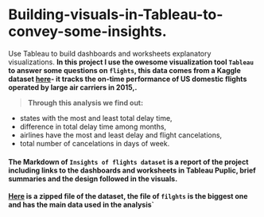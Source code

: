 # Building-visuals-in-Tableau-to-convey-some-insights.
Use Tableau to build dashboards and worksheets explanatory visualizations.
**In this project I use the owesome visualization tool `Tableau` to answer some questions on `flights`, this data comes from a Kaggle dataset [here](https://www.kaggle.com/usdot/flight-delays/data)- it tracks the on-time performance of US domestic flights operated by large air carriers in 2015,.**
> **Through this analysis we find out:**
- states with the most and least total delay time,
- difference in total delay time among months,
- airlines have the most and least delay and flight cancelations,
- total number of cancelations in days of week.
#### The Markdown of `Insights of flights dataset` is a report of the project including links to the dashboards and worksheets in Tableau Puplic, brief summaries and the design followed in the visuals.

**[Here](https://video.udacity-data.com/topher/2017/December/5a3b1fad_flight-delays/flight-delays.zip) is a zipped file of the dataset, the file of `filghts` is the biggest one and has the main data used in the analysis`**
